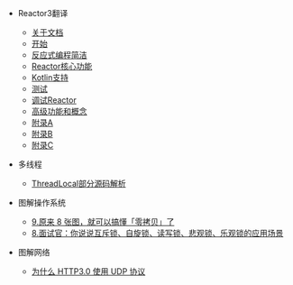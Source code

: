 
* Reactor3翻译

  * [关于文档](./docs/Reactor3/1、关于文档.md)
  * [开始](./docs/Reactor3/2、开始.md)
  * [反应式编程简洁](./docs/Reactor3/3、反应式编程简介.md)
  * [Reactor核心功能](./docs/Reactor3/4、Reactor核心功能.md)
  * [Kotlin支持](./docs/Reactor3/5、Kotlin支持.md)
  * [测试](./docs/Reactor3/6、测试.md)
  * [调试Reactor](./docs/Reactor3/7、调试Reactor.md)
  * [高级功能和概念](./docs/Reactor3/8、高级功能和概念.md)
  * [附录A](./docs/Reactor3/附录A.md)
  * [附录B](./docs/Reactor3/附录B.md)
  * [附录C](./docs/Reactor3/附录C.md)

* 多线程

  * [ThreadLocal部分源码解析](./docs/Concurrent/ThreadLocal%20部分源码.md)

* 图解操作系统

  * [9.原来 8 张图，就可以搞懂「零拷贝」了](./docs/小林coding/原来8张图就可以搞懂「零拷贝」了.md)
  * [8.面试官：你说说互斥锁、自旋锁、读写锁、悲观锁、乐观锁的应用场景](./docs/小林coding/互斥锁、自旋锁、读写锁、悲观锁、乐观锁.md)
  
* 图解网络

  * [为什么 HTTP3.0 使用 UDP 协议](./docs/小林coding/为什么HTTP3.0使用UDP协议.md)